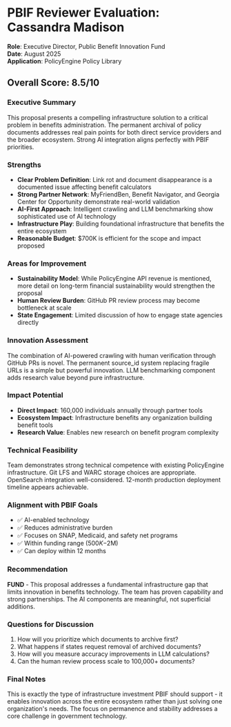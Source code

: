 # PBIF Reviewer Evaluation: Cassandra Madison
**Role**: Executive Director, Public Benefit Innovation Fund  
**Date**: August 2025  
**Application**: PolicyEngine Policy Library

## Overall Score: 8.5/10

### Executive Summary
This proposal presents a compelling infrastructure solution to a critical problem in benefits administration. The permanent archival of policy documents addresses real pain points for both direct service providers and the broader ecosystem. Strong AI integration aligns perfectly with PBIF priorities.

### Strengths
- **Clear Problem Definition**: Link rot and document disappearance is a documented issue affecting benefit calculators
- **Strong Partner Network**: MyFriendBen, Benefit Navigator, and Georgia Center for Opportunity demonstrate real-world validation
- **AI-First Approach**: Intelligent crawling and LLM benchmarking show sophisticated use of AI technology
- **Infrastructure Play**: Building foundational infrastructure that benefits the entire ecosystem
- **Reasonable Budget**: $700K is efficient for the scope and impact proposed

### Areas for Improvement
- **Sustainability Model**: While PolicyEngine API revenue is mentioned, more detail on long-term financial sustainability would strengthen the proposal
- **Human Review Burden**: GitHub PR review process may become bottleneck at scale
- **State Engagement**: Limited discussion of how to engage state agencies directly

### Innovation Assessment
The combination of AI-powered crawling with human verification through GitHub PRs is novel. The permanent source_id system replacing fragile URLs is a simple but powerful innovation. LLM benchmarking component adds research value beyond pure infrastructure.

### Impact Potential
- **Direct Impact**: 160,000 individuals annually through partner tools
- **Ecosystem Impact**: Infrastructure benefits any organization building benefit tools
- **Research Value**: Enables new research on benefit program complexity

### Technical Feasibility
Team demonstrates strong technical competence with existing PolicyEngine infrastructure. Git LFS and WARC storage choices are appropriate. OpenSearch integration well-considered. 12-month production deployment timeline appears achievable.

### Alignment with PBIF Goals
- ✅ AI-enabled technology
- ✅ Reduces administrative burden
- ✅ Focuses on SNAP, Medicaid, and safety net programs
- ✅ Within funding range ($500K-$2M)
- ✅ Can deploy within 12 months

### Recommendation
**FUND** - This proposal addresses a fundamental infrastructure gap that limits innovation in benefits technology. The team has proven capability and strong partnerships. The AI components are meaningful, not superficial additions.

### Questions for Discussion
1. How will you prioritize which documents to archive first?
2. What happens if states request removal of archived documents?
3. How will you measure accuracy improvements in LLM calculations?
4. Can the human review process scale to 100,000+ documents?

### Final Notes
This is exactly the type of infrastructure investment PBIF should support - it enables innovation across the entire ecosystem rather than just solving one organization's needs. The focus on permanence and stability addresses a core challenge in government technology.